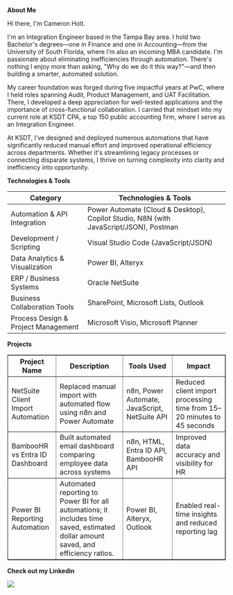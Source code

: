 
**About Me**

Hi there, I'm Cameron Holt.

I'm an Integration Engineer based in the Tampa Bay area. I hold two Bachelor's degrees—one in Finance and one in Accounting—from the University of South Florida, where I’m also an incoming MBA candidate. I'm passionate about eliminating inefficiencies through automation. There's nothing I enjoy more than asking, "Why do we do it this way?"—and then building a smarter, automated solution.

My career foundation was forged during five impactful years at PwC, where I held roles spanning Audit, Product Management, and UAT Facilitation. There, I developed a deep appreciation for well-tested applications and the importance of cross-functional collaboration. I carried that mindset into my current role at KSDT CPA, a top 150 public accounting firm, where I serve as an Integration Engineer. 

At KSDT, I’ve designed and deployed numerous automations that have significantly reduced manual effort and improved operational efficiency across departments.
Whether it's streamlining legacy processes or connecting disparate systems, I thrive on turning complexity into clarity and inefficiency into opportunity.

**Technologies & Tools**	
<table>
  <thead>
    <tr>
      <th>Category</th>
      <th>Technologies & Tools</th>
    </tr>
  </thead>
  <tbody>
    <tr>
      <td>Automation & API Integration</td>
      <td>Power Automate (Cloud & Desktop), Copilot Studio, N8N (with JavaScript/JSON), Postman</td>
    </tr>
    <tr>
      <td>Development / Scripting</td>
      <td>Visual Studio Code (JavaScript/JSON)</td>
    </tr>
    <tr>
      <td>Data Analytics & Visualization</td>
      <td>Power BI, Alteryx</td>
    </tr>
    <tr>
      <td>ERP / Business Systems</td>
      <td>Oracle NetSuite</td>
    </tr>
    <tr>
      <td>Business Collaboration Tools</td>
      <td>SharePoint, Microsoft Lists, Outlook</td>
    </tr>
    <tr>
      <td>Process Design & Project Management</td>
      <td>Microsoft Visio, Microsoft Planner</td>
    </tr>
  </tbody>
</table>

**Projects**
<table border="1" cellpadding="6" cellspacing="0">
  <thead>
    <tr>
      <th>Project Name</th>
      <th>Description</th>
      <th>Tools Used</th>
      <th>Impact</th>
    </tr>
  </thead>
  <tbody>
    <tr>
      <td>NetSuite Client Import Automation</td>
      <td>Replaced manual import with automated flow using n8n and Power Automate</td>
      <td>n8n, Power Automate, JavaScript, NetSuite API</td>
      <td>Reduced client import processing time from 15–20 minutes to 45 seconds</td>
    </tr>
    <tr>
      <td>BambooHR vs Entra ID Dashboard</td>
      <td>Built automated email dashboard comparing employee data across systems</td>
      <td>n8n, HTML, Entra ID API, BambooHR API</td>
      <td>Improved data accuracy and visibility for HR</td>
    </tr>
    <tr>
      <td>Power BI Reporting Automation</td>
      <td>Automated reporting to Power BI for all automations; it includes time saved, estimated dollar amount saved, and efficiency ratios.</td>
      <td>Power BI, Alteryx, Outlook</td>
      <td>Enabled real-time insights and reduced reporting lag</td>
    </tr>
  </tbody>
</table>

**Check out my Linkedin**

<a href="https://www.linkedin.com/in/cameronholt732/"><img src="https://img.shields.io/badge/-LinkedIn-0077b5?style=flat-square&logo=Linkedin&logoColor=white" /></a></li>
